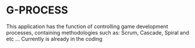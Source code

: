 # G-PROCESS
This application has the function of controlling game development processes, containing methodologies such as: Scrum, Cascade, Spiral and etc ... Currently is already in the coding
